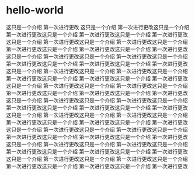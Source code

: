 # hello-world
这只是一个介绍
第一次进行更改
这只是一个介绍
第一次进行更改这只是一个介绍
第一次进行更改这只是一个介绍
第一次进行更改这只是一个介绍
第一次进行更改这只是一个介绍
第一次进行更改这只是一个介绍
第一次进行更改这只是一个介绍
第一次进行更改这只是一个介绍
第一次进行更改这只是一个介绍
第一次进行更改这只是一个介绍
第一次进行更改这只是一个介绍
第一次进行更改这只是一个介绍
第一次进行更改这只是一个介绍
第一次进行更改这只是一个介绍
第一次进行更改这只是一个介绍
第一次进行更改这只是一个介绍
第一次进行更改这只是一个介绍
第一次进行更改这只是一个介绍
第一次进行更改这只是一个介绍
第一次进行更改这只是一个介绍
第一次进行更改这只是一个介绍
第一次进行更改这只是一个介绍
第一次进行更改这只是一个介绍
第一次进行更改这只是一个介绍
第一次进行更改这只是一个介绍
第一次进行更改这只是一个介绍
第一次进行更改这只是一个介绍
第一次进行更改这只是一个介绍
第一次进行更改这只是一个介绍
第一次进行更改这只是一个介绍
第一次进行更改这只是一个介绍
第一次进行更改这只是一个介绍
第一次进行更改这只是一个介绍
第一次进行更改这只是一个介绍
第一次进行更改这只是一个介绍
第一次进行更改这只是一个介绍
第一次进行更改这只是一个介绍
第一次进行更改这只是一个介绍
第一次进行更改这只是一个介绍
第一次进行更改这只是一个介绍
第一次进行更改这只是一个介绍
第一次进行更改这只是一个介绍
第一次进行更改这只是一个介绍
第一次进行更改这只是一个介绍
第一次进行更改这只是一个介绍
第一次进行更改这只是一个介绍
第一次进行更改这只是一个介绍
第一次进行更改这只是一个介绍
第一次进行更改这只是一个介绍
第一次进行更改
